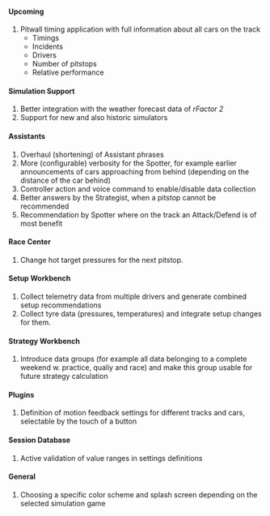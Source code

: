 #### Upcoming
  1. Pitwall timing application with full information about all cars on the track
     - Timings
	 - Incidents
	 - Drivers
	 - Number of pitstops
	 - Relative performance

#### Simulation Support
  1. Better integration with the weather forecast data of *rFactor 2*
  2. Support for new and also historic simulators

#### Assistants
  1. Overhaul (shortening) of Assistant phrases
  2. More (configurable) verbosity for the Spotter, for example earlier announcements of cars approaching from behind (depending on the distance of the car behind)
  3. Controller action and voice command to enable/disable data collection
  4. Better answers by the Strategist, when a pitstop cannot be recommended
  5. Recommendation by Spotter where on the track an Attack/Defend is of most benefit

#### Race Center
  1. Change hot target pressures for the next pitstop.

#### Setup Workbench
  1. Collect telemetry data from multiple drivers and generate combined setup recommendations
  2. Collect tyre data (pressures, temperatures) and integrate setup changes for them.

#### Strategy Workbench
  1. Introduce data groups (for example all data belonging to a complete weekend w. practice, qualiy and race) and make this group usable for future strategy calculation

#### Plugins
  1. Definition of motion feedback settings for different tracks and cars, selectable by the touch of a button

#### Session Database
  1. Active validation of value ranges in settings definitions
  
#### General
  1. Choosing a specific color scheme and splash screen depending on the selected simulation game